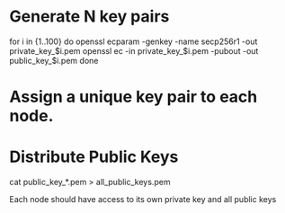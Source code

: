 # Generate N key pairs
for i in {1..100}
do
  openssl ecparam -genkey -name secp256r1 -out private_key_$i.pem
  openssl ec -in private_key_$i.pem -pubout -out public_key_$i.pem
done

# Assign a unique key pair to each node.


# Distribute Public Keys
cat public_key_*.pem > all_public_keys.pem

Each node should have access to its own private key and all public keys 


